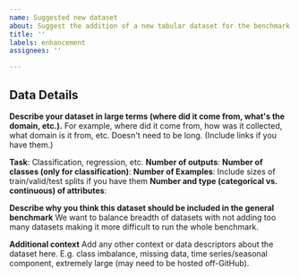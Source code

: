 ```yaml
---
name: Suggested new dataset
about: Suggest the addition of a new tabular dataset for the benchmark
title: ''
labels: enhancement
assignees: ''

---
```


## Data Details
**Describe your dataset in large terms (where did it come from, what's the domain, etc.).**
For example, where did it come from, how was it collected, what domain is it from, etc. Doesn't need to be long. (Include links if you have them.)

**Task**: Classification, regression, etc.
**Number of outputs**: 
**Number of classes (only for classification)**: 
**Number of Examples**: Include sizes of train/valid/test splits if you have them
**Number and type (categorical vs. continuous) of attributes**: 

**Describe why you think this dataset should be included in the general benchmark**
We want to balance breadth of datasets with not adding too many datasets making it more difficult to run the whole benchmark.

**Additional context**
Add any other context or data descriptors about the dataset here. E.g. class imbalance, missing data, time series/seasonal component, extremely large (may need to be hosted off-GitHub).
